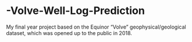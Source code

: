 # -Volve-Well-Log-Prediction
My final year project based on the Equinor “Volve” geophysical/geological dataset, which was opened up to the public in 2018.

